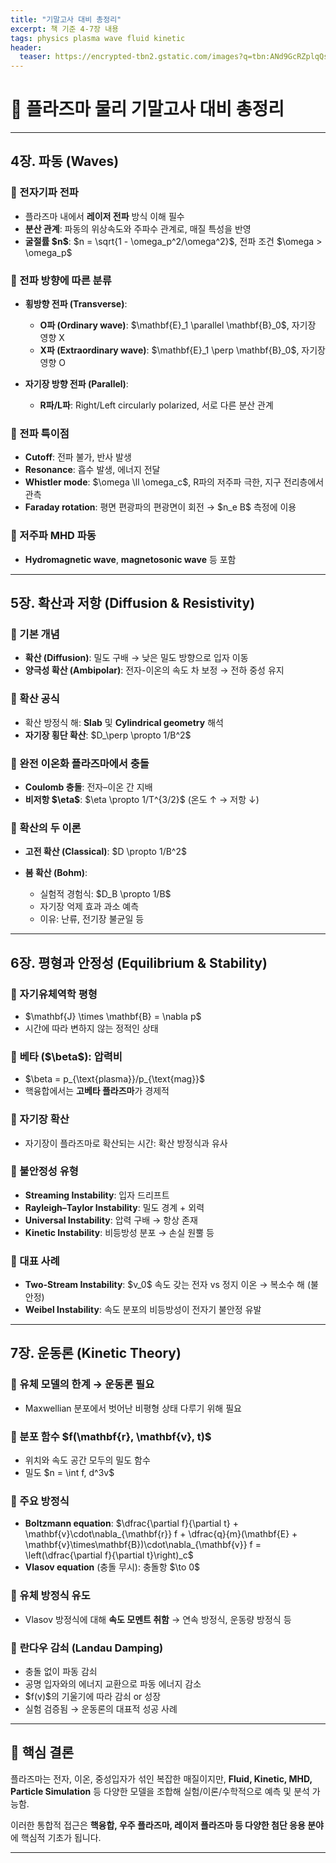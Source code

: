 ```yaml
---
title: "기말고사 대비 총정리"
excerpt: 책 기준 4-7장 내용
tags: physics plasma wave fluid kinetic
header:
  teaser: https://encrypted-tbn2.gstatic.com/images?q=tbn:ANd9GcRZplqQsfMnOSyYRjjzr6zXYM-zkt-rm1oeXLK_GKncRFjhT2_n
---
```


# 📘 플라즈마 물리 기말고사 대비 총정리

---

## **4장. 파동 (Waves)**

### 🔹 전자기파 전파

* 플라즈마 내에서 **레이저 전파** 방식 이해 필수
* **분산 관계**: 파동의 위상속도와 주파수 관계로, 매질 특성을 반영
* **굴절률 \$n\$**: \$n = \sqrt{1 - \omega\_p^2/\omega^2}\$, 전파 조건 \$\omega > \omega\_p\$

### 🔹 전파 방향에 따른 분류

* **횡방향 전파 (Transverse)**:

  * **O파 (Ordinary wave)**: \$\mathbf{E}\_1 \parallel \mathbf{B}\_0\$, 자기장 영향 X
  * **X파 (Extraordinary wave)**: \$\mathbf{E}\_1 \perp \mathbf{B}\_0\$, 자기장 영향 O
* **자기장 방향 전파 (Parallel)**:

  * **R파/L파**: Right/Left circularly polarized, 서로 다른 분산 관계

### 🔹 전파 특이점

* **Cutoff**: 전파 불가, 반사 발생
* **Resonance**: 흡수 발생, 에너지 전달
* **Whistler mode**: \$\omega \ll \omega\_c\$, R파의 저주파 극한, 지구 전리층에서 관측
* **Faraday rotation**: 평면 편광파의 편광면이 회전 → \$n\_e B\$ 측정에 이용

### 🔹 저주파 MHD 파동

* **Hydromagnetic wave**, **magnetosonic wave** 등 포함

---

## **5장. 확산과 저항 (Diffusion & Resistivity)**

### 🔹 기본 개념

* **확산 (Diffusion)**: 밀도 구배 → 낮은 밀도 방향으로 입자 이동
* **양극성 확산 (Ambipolar)**: 전자-이온의 속도 차 보정 → 전하 중성 유지

### 🔹 확산 공식

* 확산 방정식 해: **Slab** 및 **Cylindrical geometry** 해석
* **자기장 횡단 확산**: \$D\_\perp \propto 1/B^2\$

### 🔹 완전 이온화 플라즈마에서 충돌

* **Coulomb 충돌**: 전자–이온 간 지배
* **비저항 \$\eta\$**: \$\eta \propto 1/T^{3/2}\$ (온도 ↑ → 저항 ↓)

### 🔹 확산의 두 이론

* **고전 확산 (Classical)**: \$D \propto 1/B^2\$
* **봄 확산 (Bohm)**:

  * 실험적 경험식: \$D\_B \propto 1/B\$
  * 자기장 억제 효과 과소 예측
  * 이유: 난류, 전기장 불균일 등

---

## **6장. 평형과 안정성 (Equilibrium & Stability)**

### 🔹 자기유체역학 평형

* \$\mathbf{J} \times \mathbf{B} = \nabla p\$
* 시간에 따라 변하지 않는 정적인 상태

### 🔹 **베타 (\$\beta\$)**: 압력비

* \$\beta = p\_{\text{plasma}}/p\_{\text{mag}}\$
* 핵융합에서는 **고베타 플라즈마**가 경제적

### 🔹 자기장 확산

* 자기장이 플라즈마로 확산되는 시간: 확산 방정식과 유사

### 🔹 불안정성 유형

* **Streaming Instability**: 입자 드리프트
* **Rayleigh–Taylor Instability**: 밀도 경계 + 외력
* **Universal Instability**: 압력 구배 → 항상 존재
* **Kinetic Instability**: 비등방성 분포 → 손실 원뿔 등

### 🔹 대표 사례

* **Two-Stream Instability**: \$v\_0\$ 속도 갖는 전자 vs 정지 이온 → 복소수 해 (불안정)
* **Weibel Instability**: 속도 분포의 비등방성이 전자기 불안정 유발

---

## **7장. 운동론 (Kinetic Theory)**

### 🔹 유체 모델의 한계 → 운동론 필요

* Maxwellian 분포에서 벗어난 비평형 상태 다루기 위해 필요

### 🔹 분포 함수 \$f(\mathbf{r}, \mathbf{v}, t)\$

* 위치와 속도 공간 모두의 밀도 함수
* 밀도 \$n = \int f, d^3v\$

### 🔹 주요 방정식

* **Boltzmann equation**:
  \$\dfrac{\partial f}{\partial t} + \mathbf{v}\cdot\nabla\_{\mathbf{r}} f + \dfrac{q}{m}(\mathbf{E} + \mathbf{v}\times\mathbf{B})\cdot\nabla\_{\mathbf{v}} f = \left(\dfrac{\partial f}{\partial t}\right)\_c\$
* **Vlasov equation** (충돌 무시): 충돌항 \$\to 0\$

### 🔹 유체 방정식 유도

* Vlasov 방정식에 대해 **속도 모멘트 취함** → 연속 방정식, 운동량 방정식 등

### 🔹 **란다우 감쇠 (Landau Damping)**

* 충돌 없이 파동 감쇠
* 공명 입자와의 에너지 교환으로 파동 에너지 감소
* \$f(v)\$의 기울기에 따라 감쇠 or 성장
* 실험 검증됨 → 운동론의 대표적 성공 사례

---

## 📌 핵심 결론

플라즈마는 전자, 이온, 중성입자가 섞인 복잡한 매질이지만,
**Fluid, Kinetic, MHD, Particle Simulation** 등 다양한 모델을 조합해
실험/이론/수학적으로 예측 및 분석 가능함.

이러한 통합적 접근은 **핵융합, 우주 플라즈마, 레이저 플라즈마 등 다양한 첨단 응용 분야**에 핵심적 기초가 됩니다.

---